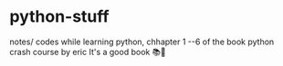 # python-stuff
notes/ codes while learning python, chhapter 1 --6 of the book python crash course by eric
It's a good book 📚🙂
